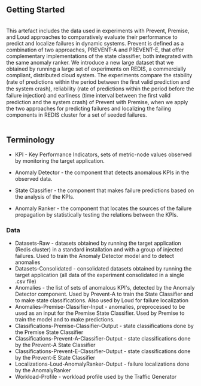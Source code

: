 ## Getting Started

<br/>
This artefact includes the data used in experiments with Prevent, Premise, and Loud approaches to comparatively evaluate their performance to predict and localize failures in dynamic systems. Prevent is defined as a combination of two approaches, PREVENT-A and PREVENT-E, that offer complementary implementations of the state classifier, both integrated with the same anomaly ranker. We introduce a new large dataset that we obtained by running a large set of experiments on REDIS, a commercially compliant, distributed cloud system. The experiments compare the stability (rate of predictions within the period between the ﬁrst valid prediction and the system crash), reliability (rate of predictions within the period before the failure injection) and earliness (time interval between the ﬁrst valid prediction and the system crash) of Prevent with Premise, when we apply the two approaches for predicting failures and localizing the failing components in REDIS cluster for a set of seeded failures.
<br/>
<br/>

## Terminology

- KPI - Key Performance Indicators, sets of metric-node values observed by monitoring the target application.

- Anomaly Detector - the component that detects anomalous KPIs in the observed data.

- State Classifier - the component that makes failure predictions based on the analysis of the KPIs.

- Anomaly Ranker - the component that locates the sources of the failure propagation by statistically testing the relations between the KPIs.


### Data

- Datasets-Raw - datasets obtained by running the target application (Redis cluster) in a standard installation and with a group of injected failures. Used to train the Anomaly Detector model and to detect anomalies
- Datasets-Consolidated - consolidated datasets obtained by running the target application (all data of the experiment consolidated in a single .csv file)
- Anomalies - the list of sets of anomalous KPI's, detected by the Anomaly Detector component. Used by Prevent-A to train the State Classifier and to make state classifications. Also used by Loud for failure localization
- Anomalies-Premise-Classifier-Input - anomalies, preprocessed to be used as an input for the Premise State Classifier. Used by Premise to train the model and to make predictions.
- Classifications-Premise-Classifier-Output - state classifications done by the Premise State Classifier
- Classifications-Prevent-A-Classifier-Output - state classifications done by the Prevent-A State Classifier
- Classifications-Prevent-E-Classifier-Output - state classifications done by the Prevent-E State Classifier
- Localizations-Loud-AnomalyRanker-Output - failure localizations done by the AnomalyRanker
- Workload-Profile - workload profile used by the Traffic Generator